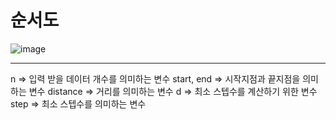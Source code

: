 # 순서도
![image](https://user-images.githubusercontent.com/54825994/124700299-7388dd00-df27-11eb-86d5-bc6e54615b20.png)
***
n => 입력 받을 데이터 개수를 의미하는 변수
start, end => 시작지점과 끝지점을 의미하는 변수
distance => 거리를 의미하는 변수
d => 최소 스텝수를 계산하기 위한 변수
step => 최소 스텝수를 의미하는 변수
